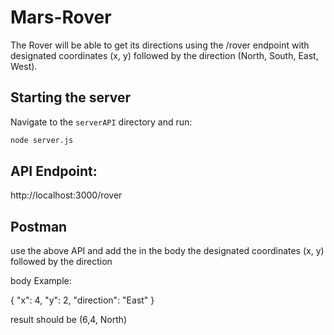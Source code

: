 # Mars-Rover

The Rover will be able to get its directions using the /rover endpoint with designated coordinates (x, y) followed by the direction (North, South, East, West).

## Starting the server
Navigate to the `serverAPI` directory and run:  
```sh
node server.js
```

## API Endpoint:
http://localhost:3000/rover

## Postman
use the above API and add the in the body the designated coordinates (x, y) followed by the direction

body Example: 

{
  "x": 4,
  "y": 2,
  "direction": "East"
}

result should be (6,4, North) 